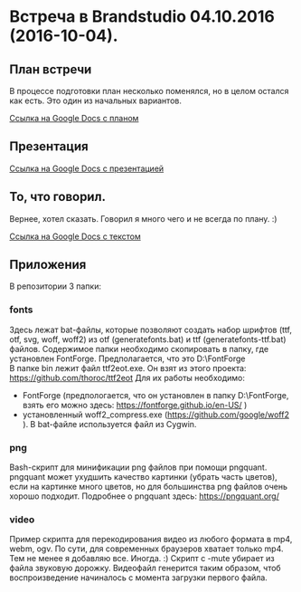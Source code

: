 # Встреча в Brandstudio 04.10.2016 (2016-10-04).

## План встречи
В процессе подготовки план несколько поменялся, но в целом остался как есть. Это один из начальных вариантов.

[Ссылка на Google Docs с планом](https://docs.google.com/document/d/1GRfTCKPDHP8TC1dZrGmWp_bICP_dgonHPNdp3IyTfEE/edit?usp=sharing)

## Презентация
[Ссылка на Google Docs с презентацией](https://docs.google.com/presentation/d/1nkA-lkiNwvcGVWstHHqbdEEw2jjU7sLz2E3s4HKDni0/edit?usp=sharing)

## То, что говорил.
Вернее, хотел сказать. Говорил я много чего и не всегда по плану. :)

[Ссылка на Google Docs с текстом](https://docs.google.com/document/d/1gDWeJ64E-2GyRbdK8TvTcJAHnuBT7ltDjRqYgIgWFxw/edit?usp=sharing)

## Приложения
В репозитории 3 папки:
### fonts
Здесь лежат bat-файлы, которые позволяют создать набор шрифтов (ttf, otf, svg, woff, woff2) из otf (generatefonts.bat) и ttf (generatefonts-ttf.bat) файлов.
Содержимое папки необходимо скопировать в папку, где установлен FontForge. Предполагается, что это D:\FontForge\
В папке bin лежит файл ttf2eot.exe. Он взят из этого проекта: https://github.com/thoroc/ttf2eot
Для их работы необходимо:
* FontForge (предпологается, что он установлен в папку D:\FontForge\, взять его можно здесь: https://fontforge.github.io/en-US/ )
* установленный woff2_compress.exe (https://github.com/google/woff2 ). В bat-файле используется файл из Cygwin. 
### png
Bash-скрипт для минификации png файлов при помощи pngquant. pngquant может ухудшить качество картинки (убрать часть цветов), если на картинке много цветов, но для большинства png файлов очень хорошо подходит. Подробнее о pngquant здесь: https://pngquant.org/
### video
Пример скрипта для перекодирования видео из любого формата в mp4, webm, ogv.
По сути, для современных браузеров хватает только mp4. Тем не менее я добавляю все. Иногда. :)
Скрипт с -mute убирает из файла звуковую дорожку.
Видеофайл генерится таким образом, чтоб воспроизведение начиналось с момента загрузки первого файла.
